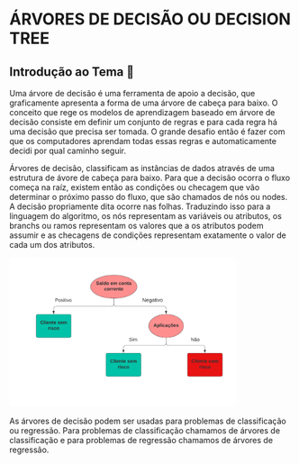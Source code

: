 # ÁRVORES DE DECISÃO OU DECISION TREE

## Introdução ao Tema 🐉

Uma árvore de decisão é uma ferramenta de apoio a decisão, que graficamente apresenta a forma de uma árvore de cabeça para baixo. O conceito que rege os modelos de aprendizagem baseado em árvore de decisão consiste em definir um conjunto de regras e para cada regra há uma decisão que precisa ser tomada. O grande desafio então é fazer com que os computadores aprendam todas essas regras e automaticamente decidi por qual caminho seguir.

Árvores de decisão, classificam as instâncias de dados através de uma estrutura de ávore de cabeça para baixo. Para que a decisão ocorra o fluxo começa na raíz, existem então as condições ou checagem que vão determinar o próximo passo do fluxo, que são chamados de nós ou nodes. A decisão propriamente dita ocorre nas folhas. Traduzindo isso para a linguagem do algoritmo, os nós representam as variáveis ou atributos, os branchs ou ramos representam os valores que a os atributos podem assumir e as checagens de condições representam exatamente o valor de cada um dos atributos.

<img src="img/Fluxograma1.png" width=80%>

As árvores de decisão podem ser usadas para problemas de classificação ou regressão. Para problemas de classificação chamamos de árvores de classificação e para problemas de regressão chamamos de árvores de regressão.